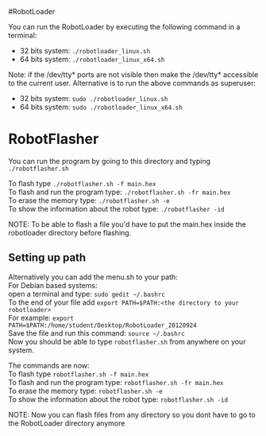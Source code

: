 #RobotLoader

You can run the RobotLoader by executing the following command in a terminal:

- 32 bits system: `./robotloader_linux.sh`
- 64 bits system: `./robotloader_linux_x64.sh`

Note: if the /dev/tty* ports are not visible then make the /dev/tty* accessible to the current user.
Alternative is to run the above commands as superuser:

- 32 bits system: `sudo ./robotloader_linux.sh`
- 64 bits system: `sudo ./robotloader_linux_x64.sh`

# RobotFlasher
You can run the program by going to this directory and typing `./robotflasher.sh`

To flash type `./robotflasher.sh -f main.hex` <br>
To flash and run the program type: `./robotflasher.sh -fr main.hex`<br>
To erase the memory type: `./robotflasher.sh -e` <br>
To show the information about the robot type: `./robotflasher -id`

NOTE: To be able to flash a file you'd have to put the main.hex inside the robotloader directory before flashing.

## Setting up path
Alternatively you can add the menu.sh to your path:<br>
For Debian based systems:<br>
open a terminal and type: `sudo gedit ~/.bashrc` <br>
To the end of your file add `export PATH=$PATH:<the directory to your robotloader>` <br>
For example: `export PATH=$PATH:/home/student/Desktop/RobotLoader_20120924`<br>
Save the file and run this command: `source ~/.bashrc`<br>
Now you should be able to type `robotflasher.sh` from anywhere on your system.

The commands are now:<br>
To flash type `robotflasher.sh -f main.hex`<br>
To flash and run the program type: `robotflasher.sh -fr main.hex`<br>
To erase the memory type: `robotflasher.sh -e`<br>
To show the information about the robot type: `robotflasher.sh -id`<br>

NOTE: Now you can flash files from any directory so you dont have to go to the RobotLoader directory anymore
